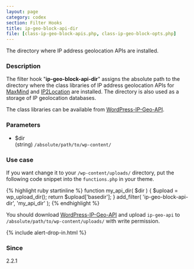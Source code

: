 ```yaml
---
layout: page
category: codex
section: Filter Hooks
title: ip-geo-block-api-dir
file: [class-ip-geo-block-apis.php, class-ip-geo-block-opts.php]
---
```


The directory where IP address geolocation APIs are installed.

<!--more-->

### Description ###

The filter hook "**ip-geo-block-api-dir**" assigns the absolute path to the 
directory where the class libraries of IP address geolocation APIs for 
  [MaxMind][MaxMind] and 
  [IP2Location][IP2Location]
are installed.
The directory is also used as a storage of IP geolocation databases.

The class libraries can be available from [WordPress-IP-Geo-API][IP-Geo-API].

### Parameters ###

- $dir  
  (string) `/absolute/path/to/wp-content/`

### Use case ###

If you want change it to your `/wp-content/uploads/` directory, put the 
following code snippet into the `functions.php` in your theme.

{% highlight ruby startinline %}
function my_api_dir( $dir ) {
    $upload = wp_upload_dir();
    return $upload['basedir'];
}
add_filter( 'ip-geo-block-api-dir', 'my_api_dir' );
{% endhighlight %}

You should download [WordPress-IP-Geo-API][IP-Geo-API] and upload `ip-geo-api` 
to `/absolute/path/to/wp-content/uploads/` with write permission.

{% include alert-drop-in.html %}

### Since ###
2.2.1

[IP-Geo-Block]: https://wordpress.org/plugins/ip-geo-block/ "WordPress › IP Geo Block « WordPress Plugins"
[IP-Geo-API]:   https://github.com/tokkonopapa/WordPress-IP-Geo-API "tokkonopapa/WordPress-IP-Geo-API - GitHub"
[MaxMind]:      https://www.maxmind.com/ "IP Geolocation and Online Fraud Prevention | MaxMind"
[IP2Location]:  https://www.ip2location.com/ "IP Address Geolocation to Identify Website Visitor's Geographical Location"
